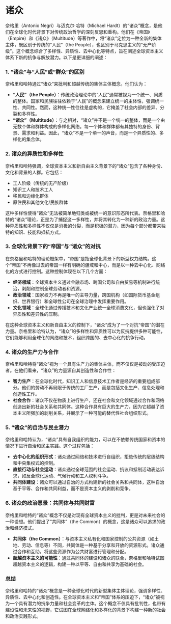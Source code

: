 # 诸众
奈格里（Antonio Negri）与迈克尔·哈特（Michael Hardt）的“诸众”概念，是他们在全球化时代背景下对传统政治哲学的深刻反思和重构。他们在《帝国》（Empire）和《诸众》（Multitude）等著作中，将“诸众”定位为一种全新的集体主体，既区别于传统的“人民”（the People），也区别于马克思主义的“无产阶级”。这个概念综合了多样性、异质性、去中心化等特点，旨在阐述全球资本主义体系下新的抗争与解放潜力。以下是更详细的阐述：

### 1. “诸众”与“人民”或“群众”的区别
奈格里和哈特通过“诸众”来批判和超越传统的集体主体概念。他们认为：
- **“人民”（the People）**：传统政治理论中的“人民”通常被视为一个统一、同质的整体。国家和民族往往依赖于“人民”的概念来建立统一的主体性，强调统一性、共同性。然而，这种统一性往往是虚构的，它掩盖了社会内部的差异、分裂和多样性。
- **“诸众”（Multitude）**：与之相对，“诸众”并不是一个统一的整体，而是一个由无数个体和群体构成的多样化网络。每一个体和群体都有其独特的身份、背景、需求和利益。因此，“诸众”不是一个单一的声音，而是一个异质性的、多样化的集合体。

### 2. 诸众的异质性和多样性
奈格里和哈特强调，全球资本主义和新自由主义背景下的“诸众”包含了各种身份、文化和背景的人群。它包括：
- 工人阶级（传统的无产阶级）
- 知识工人和技术工人
- 移民和边缘化群体
- 原住民和其他文化/民族群体

这种多样性使得“诸众”无法被简单地归类或被统一的意识形态所代表。奈格里和哈特的“诸众”理论，正是为了捕捉这一多样性，并将其转化为一种新的政治力量。这种异质性和多样性不仅仅是消极的分裂，而是积极的潜力，因为每个部分都带来独特的知识、技能和抵抗方式。

### 3. 全球化背景下的“帝国”与“诸众”的对抗
在奈格里和哈特的理论框架中，“帝国”是指全球化背景下的新型权力结构。这个“帝国”不再像过去的帝国一样有明确的疆域和中心，而是以一种去中心化、网络化的方式进行控制。这种控制体现在以下几个方面：
- **经济领域**：全球资本主义通过金融市场、跨国公司和自由贸易等机制进行统治，剥削和控制全球劳动者和资源。
- **政治领域**：国家权力不再是唯一的主导力量，跨国机构（如国际货币基金组织、世界银行）和全球性公司在全球治理中发挥重要作用。
- **文化领域**：全球化通过传播技术和文化产业统一全球消费文化，但也强化了对异质性和差异性的压制。

在这种全球资本主义和新自由主义的控制下，“诸众”成为了一个对抗“帝国”的潜在力量。奈格里和哈特认为，“诸众”的多样性和异质性可以为反抗提供多种可能性，它们能够利用全球化的网络和技术，组织跨国的、去中心化的抗争行动。

### 4. 诸众的生产力与合作
奈格里和哈特将“诸众”视为一个具有生产力的集体主体，而不仅仅是被动的受压迫者。在他们看来，“诸众”的力量源自其创造性和合作性：
- **智力生产**：在全球化时代，知识工人和信息技术工作者是经济的重要组成部分。他们的劳动不再局限于传统的工厂生产，而是包括文化生产、信息处理和创造性工作。
- **社会合作**：诸众不仅在物质上进行生产，还在社会和文化领域通过合作和网络创造出新的社会关系和共同体。这种合作具有巨大的生产力，因为它超越了资本主义所强加的剥削关系，并展示了一种可能的替代性社会组织形式。

### 5. “诸众”的自治与民主潜力
奈格里和哈特认为，“诸众”具有自我组织的能力，可以在不依赖传统国家和资本的情况下进行自治和民主实践。这个过程包括：
- **去中心化的组织形式**：诸众通过网络和技术进行自组织，拒绝传统的层级结构和中央集权式的控制。
- **直接行动与社会运动**：诸众通过全球范围的社会运动、抗议和抵制活动表达诉求，如反全球化运动、气候行动和工人权利斗争。
- **共同体建设**：诸众可以通过自治的方式构建新的社会关系和共同体，这种自治基于平等、合作和共同利益，而不是资本主义的剥削和竞争。

### 6. 诸众的政治愿景：共同体与共同财富
奈格里和哈特的“诸众”概念不仅是对现有全球资本主义的批判，更是对未来社会的一种设想。他们提出了“共同体”（the Common）的概念，这是诸众可以追求的政治和经济模式。
- **共同体（the Common）**：与资本主义私有化和国家控制的公共资源（如土地、劳动、信息等）不同，共同体是一种基于分享和开放的资源形式。诸众通过合作和互助，将这些资源作为公共财富进行管理和分配。
- **超越资本主义的可能性**：通过共同体的建设和诸众的联合，奈格里和哈特试图超越资本主义的逻辑，构建一种以平等、自由和共享为基础的社会。

### 总结
奈格里和哈特的“诸众”概念是一种全球化时代的新型集体主体理论，强调多样性、异质性、去中心化和创造性。在全球资本主义和“帝国”体系的压迫下，“诸众”被视为一个具有潜力的抗争力量和社会变革的主体。这个概念不仅具有批判性，也带有建设性和未来性的视野，它试图在全球网络化和多样化的背景下构建一种新的社会和政治实践形式。